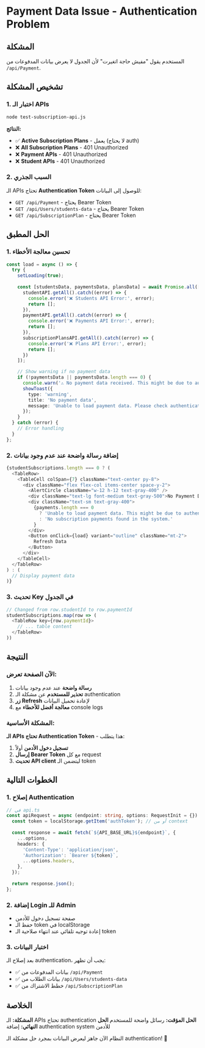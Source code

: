 # Payment Data Issue - Authentication Problem

## المشكلة

المستخدم يقول "مفيش حاجة اتغيرت" لأن الجدول لا يعرض بيانات المدفوعات من `/api/Payment`.

## تشخيص المشكلة

### 1. اختبار الـ APIs
```bash
node test-subscription-api.js
```

**النتائج:**
- ✅ **Active Subscription Plans** - يعمل (لا يحتاج auth)
- ❌ **All Subscription Plans** - 401 Unauthorized
- ❌ **Payment APIs** - 401 Unauthorized
- ❌ **Student APIs** - 401 Unauthorized

### 2. السبب الجذري
الـ APIs تحتاج **Authentication Token** للوصول إلى البيانات:
- `GET /api/Payment` - يحتاج Bearer Token
- `GET /api/Users/students-data` - يحتاج Bearer Token
- `GET /api/SubscriptionPlan` - يحتاج Bearer Token

## الحل المطبق

### 1. تحسين معالجة الأخطاء
```typescript
const load = async () => {
  try {
    setLoading(true);
    
    const [studentsData, paymentsData, plansData] = await Promise.all([
      studentAPI.getAll().catch((error) => {
        console.error('❌ Students API Error:', error);
        return [];
      }),
      paymentAPI.getAll().catch((error) => {
        console.error('❌ Payments API Error:', error);
        return [];
      }),
      subscriptionPlansAPI.getAll().catch((error) => {
        console.error('❌ Plans API Error:', error);
        return [];
      })
    ]);

    // Show warning if no payment data
    if (!paymentsData || paymentsData.length === 0) {
      console.warn('⚠️ No payment data received. This might be due to authentication issues.');
      showToast({ 
        type: 'warning', 
        title: 'No payment data', 
        message: 'Unable to load payment data. Please check authentication.' 
      });
    }
  } catch (error) {
    // Error handling
  }
};
```

### 2. إضافة رسالة واضحة عند عدم وجود بيانات
```typescript
{studentSubscriptions.length === 0 ? (
  <TableRow>
    <TableCell colSpan={7} className="text-center py-8">
      <div className="flex flex-col items-center space-y-2">
        <AlertCircle className="w-12 h-12 text-gray-400" />
        <div className="text-lg font-medium text-gray-500">No Payment Data</div>
        <div className="text-sm text-gray-400">
          {payments.length === 0 
            ? 'Unable to load payment data. This might be due to authentication issues.'
            : 'No subscription payments found in the system.'
          }
        </div>
        <Button onClick={load} variant="outline" className="mt-2">
          Refresh Data
        </Button>
      </div>
    </TableCell>
  </TableRow>
) : (
  // Display payment data
)}
```

### 3. تحديث Key في الجدول
```typescript
// Changed from row.studentId to row.paymentId
studentSubscriptions.map(row => (
  <TableRow key={row.paymentId}>
    // ... table content
  </TableRow>
))
```

## النتيجة

### الآن الصفحة تعرض:
1. **رسالة واضحة** عند عدم وجود بيانات
2. **تحذير للمستخدم** عن مشكلة الـ authentication
3. **زر Refresh** لإعادة تحميل البيانات
4. **معالجة أفضل للأخطاء** مع console logs

### المشكلة الأساسية:
**الـ APIs تحتاج Authentication Token** - هذا يتطلب:
1. **تسجيل دخول الأدمن** أولاً
2. **إرسال Bearer Token** مع كل request
3. **تحديث API client** ليتضمن الـ token

## الخطوات التالية

### 1. إصلاح Authentication
```typescript
// في api.ts
const apiRequest = async (endpoint: string, options: RequestInit = {}) => {
  const token = localStorage.getItem('authToken'); // أو من context
  
  const response = await fetch(`${API_BASE_URL}${endpoint}`, {
    ...options,
    headers: {
      'Content-Type': 'application/json',
      'Authorization': `Bearer ${token}`,
      ...options.headers,
    },
  });
  
  return response.json();
};
```

### 2. إضافة Login للـ Admin
- صفحة تسجيل دخول للأدمن
- حفظ الـ token في localStorage
- إعادة توجيه تلقائي عند انتهاء صلاحية الـ token

### 3. اختبار البيانات
بعد إصلاح الـ authentication، يجب أن تظهر:
- ✅ بيانات المدفوعات من `/api/Payment`
- ✅ بيانات الطلاب من `/api/Users/students-data`
- ✅ خطط الاشتراك من `/api/SubscriptionPlan`

## الخلاصة

**المشكلة:** الـ APIs تحتاج authentication
**الحل المؤقت:** رسائل واضحة للمستخدم
**الحل النهائي:** إضافة authentication system للأدمن

النظام الآن جاهز ليعرض البيانات بمجرد حل مشكلة الـ authentication! 🎉
